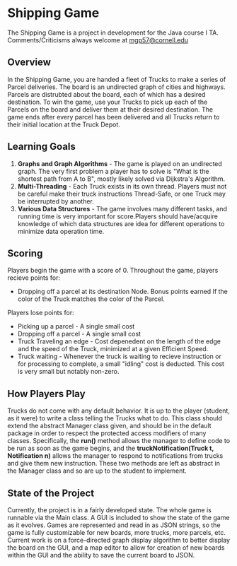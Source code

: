 Shipping Game
============
The Shipping Game is a project in development for the Java course I TA. Comments/Criticisms always welcome at mgp57@cornell.edu

Overview
--------
In the Shipping Game, you are handed a fleet of Trucks to make a series of Parcel deliveries. The board is an undirected graph of cities and highways. Parcels are distrubted about the board, each of which has a desired destination. To win the game, use your Trucks to pick up each of the Parcels on the board and deliver them at their desired destination. The game ends after every parcel has been delivered and all Trucks return to their initial location at the Truck Depot.

Learning Goals
--------------
1. **Graphs and Graph Algorithms** - The game is played on an undirected graph. The very first problem a player has to solve is "What is the shortest path from A to B", mostly likely solved via Dijkstra's Algorithm.
2. **Multi-Threading** - Each Truck exists in its own thread. Players must not be careful make their truck instructions Thread-Safe, or one Truck may be interrupted by another.
3. **Various Data Structures** - The game involves many different tasks, and running time is very important for score.Players should have/acquire knowledge of which data structures are idea for different operations to minimize data operation time.

Scoring
------------------------
Players begin the game with a score of 0. Throughout the game, players recieve points for:
- Dropping off a parcel at its destination Node. Bonus points earned If the color of the Truck matches the color of the Parcel.

Players lose points for:
- Picking up a parcel - A single small cost
- Dropping off a parcel - A single small cost
- Truck Traveling an edge - Cost depenedent on the length of the edge and the speed of the Truck, minimized at a given Efficient Speed.
- Truck waiting - Whenever the truck is waiting to recieve instruction or for processing to complete, a small "idling" cost is deducted. This cost is very small but notably non-zero.

How Players Play
----------------
Trucks do not come with any default behavior. It is up to the player (student, as it were) to write a class telling the Trucks what to do. This class should extend the abstract Manager class given, and should be in the default package in order to respect the protected access modifiers of many classes. Specifically, the **run()** method allows the manager to define code to be run as soon as the game begins, and the **truckNotification(Truck t, Notification n)** allows the manager to respond to notifications from trucks and give them new instruction. These two methods are left as abstract in the Manager class and so are up to the student to implement.

State of the Project
--------------------
Currently, the project is in a fairly developed state. The whole game is runnable via the Main class. A GUI is included to show the state of the game as it evolves. Games are represented and read in as JSON strings, so the game is fully customizable for new boards, more trucks, more parcels, etc. Current work is on a force-directed graph display algorithm to better display the board on the GUI, and a map editor to allow for creation of new boards within the GUI and the ability to save the current board to JSON. 
